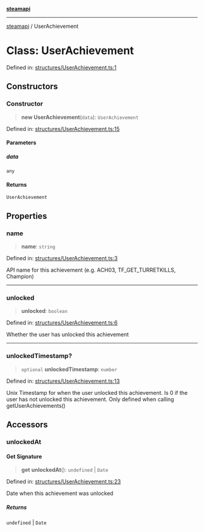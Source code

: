 [**steamapi**](../README.md)

***

[steamapi](../README.md) / UserAchievement

# Class: UserAchievement

Defined in: [structures/UserAchievement.ts:1](https://github.com/xDimGG/node-steamapi/blob/3e56810b4e484abde1e0f43153e48f61f57ece33/src/structures/UserAchievement.ts#L1)

## Constructors

### Constructor

> **new UserAchievement**(`data`): `UserAchievement`

Defined in: [structures/UserAchievement.ts:15](https://github.com/xDimGG/node-steamapi/blob/3e56810b4e484abde1e0f43153e48f61f57ece33/src/structures/UserAchievement.ts#L15)

#### Parameters

##### data

`any`

#### Returns

`UserAchievement`

## Properties

### name

> **name**: `string`

Defined in: [structures/UserAchievement.ts:3](https://github.com/xDimGG/node-steamapi/blob/3e56810b4e484abde1e0f43153e48f61f57ece33/src/structures/UserAchievement.ts#L3)

API name for this achievement (e.g. ACH03, TF_GET_TURRETKILLS, Champion)

***

### unlocked

> **unlocked**: `boolean`

Defined in: [structures/UserAchievement.ts:6](https://github.com/xDimGG/node-steamapi/blob/3e56810b4e484abde1e0f43153e48f61f57ece33/src/structures/UserAchievement.ts#L6)

Whether the user has unlocked this achievement

***

### unlockedTimestamp?

> `optional` **unlockedTimestamp**: `number`

Defined in: [structures/UserAchievement.ts:13](https://github.com/xDimGG/node-steamapi/blob/3e56810b4e484abde1e0f43153e48f61f57ece33/src/structures/UserAchievement.ts#L13)

Unix Timestamp for when the user unlocked this achievement.
Is 0 if the user has not unlocked this achievement. Only defined
when calling getUserAchievements()

## Accessors

### unlockedAt

#### Get Signature

> **get** **unlockedAt**(): `undefined` \| `Date`

Defined in: [structures/UserAchievement.ts:23](https://github.com/xDimGG/node-steamapi/blob/3e56810b4e484abde1e0f43153e48f61f57ece33/src/structures/UserAchievement.ts#L23)

Date when this achievement was unlocked

##### Returns

`undefined` \| `Date`
